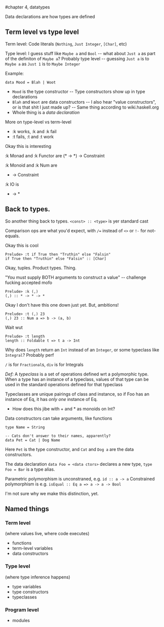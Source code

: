 #chapter 4, datatypes

Data declarations are how types are defined

## Term level vs type level

Term level: Code literals (`Nothing`, `Just Integer`, `[Char]`, etc)

Type level: I guess stuff like `Maybe a` and `Bool`
-- what about `Just a` as part of the definiton of `Maybe a`? Probably
type level
-- guessing `Just a` is to `Maybe a` as `Just 1` is to `Maybe Integer`

Example:

`data Mood = Blah | Woot`

- `Mood` is the type constructor
-- Type constructors show up in type declarations
- `Blah` and `Woot` are data constructors
-- I also hear "value constructors", or is that shit I just made up?
-- Same thing according to wiki.haskell.org
- Whole thing is a _data declaration_

More on type-level vs term-level
- :k <type ctor> works, :k <data ctor> and :k <name> fail
- :t <type ctor> fails, :t <data ctor> and :t <name> work

Okay this is interesting

:k Monad and :k Functor are
(* -> *) -> Constraint

:k Monoid and :k Num are
* -> Constraint

:k IO is
* -> *

## Back to types.

So another thing back to types. `<const> :: <type>` is yer standard cast

Comparison ops are what you'd expect, with `/=` instead of `<>` or `!-`
for not-equals.

Okay this is cool

```
Prelude> :t if True then "Truthin" else "Falsin"
if True then "Truthin" else "Falsin" :: [Char]
```

Okay, tuples. Product types. Thing.

"You must supply BOTH arguments to construct a value" -- challenge
fucking accepted mofo

```
Prelude> :k (,)
(,) :: * -> * -> *
```

Okay I don't have this one down just yet. But, ambitions!

```
Prelude> :t (,) 23
(,) 23 :: Num a => b -> (a, b)
```

Wait wut

```
Prelude> :t length
length :: Foldable t => t a -> Int
```

Why does `length` return an `Int` instead of an `Integer`, or some
typeclass like `Integral`? Probably perf

`/` is for `Fractional`s, `div` is for Integrals

*Def:* A _typeclass_ is a set of operations defined wrt a polymorphic
type. When a type has an instance of a typeclass, values of that type
can be used in the standard operations defined for that typeclass

Typeclasses are unique pairings of class and instance, so if Foo has an
instance of Eq, it has _only one_ instance of Eq.
- How does this jibe with + and * as monoids on Int?

Data constructors can take arguments, like functions

```
type Name = String

-- Cats don't answer to their names, apparently?
data Pet = Cat | Dog Name
```

Here `Pet` is the type constructor, and `Cat` and `Dog a` are the data
constructors.

The data declaration `data Foo = <data ctors>` declares a new type,
`type Foo = Bar` is a type alias.

Parametric polymorphism is unconstraned, e.g. `id :: a -> a`
Constrained polymorphism is e.g. `isEqual :: Eq a => a -> a -> Bool`

I'm not sure why we make this distinction, yet.

## Named things

### Term level
(where values live, where code executes)
- functions
- term-level variables
- data constructors

### Type level
(where type inference happens)
- type variables
- type constructors
- typeclasses

### Program level
- modules


